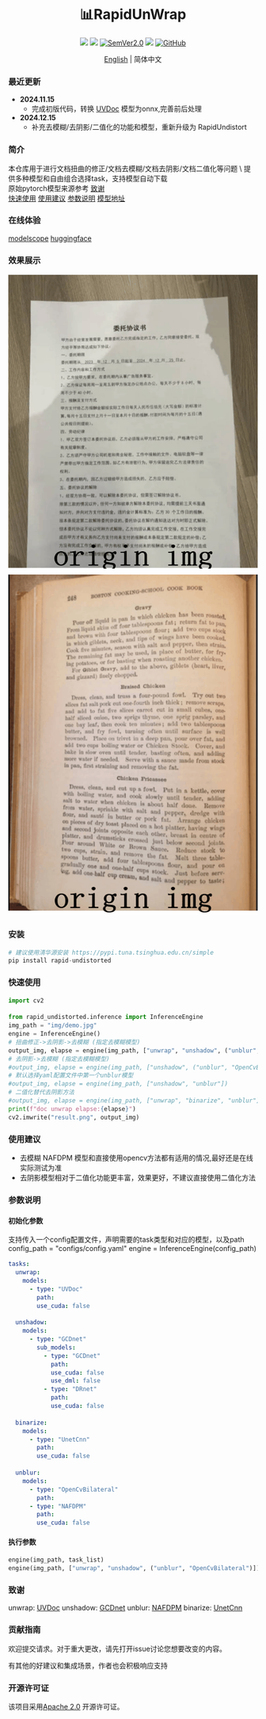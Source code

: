 <div align="center">
  <div align="center">
    <h1><b>📊RapidUnWrap</b></h1>
  </div>
  <a href=""><img src="https://img.shields.io/badge/Python->=3.8,<3.13-aff.svg"></a>
  <a href=""><img src="https://img.shields.io/badge/OS-Linux%2C%20Mac%2C%20Win-pink.svg"></a>
<a href="https://semver.org/"><img alt="SemVer2.0" src="https://img.shields.io/badge/SemVer-2.0-brightgreen"></a>
  <a href="https://github.com/psf/black"><img src="https://img.shields.io/badge/code%20style-black-000000.svg"></a>
  <a href="https://github.com/RapidAI/TableStructureRec/blob/c41bbd23898cb27a957ed962b0ffee3c74dfeff1/LICENSE"><img alt="GitHub" src="https://img.shields.io/badge/license-Apache 2.0-blue"></a>

[English](README_en.md) | 简体中文 
</div>

### 最近更新

- **2024.11.15**
    - 完成初版代码，转换 [UVDoc](https://github.com/tanguymagne/UVDoc) 模型为onnx,完善前后处理
- **2024.12.15**
  - 补充去模糊/去阴影/二值化的功能和模型，重新升级为 RapidUndistort


### 简介

本仓库用于进行文档扭曲的修正/文档去模糊/文档去阴影/文档二值化等问题 \ 
提供多种模型和自由组合选择task，支持模型自动下载 \
原始pytorch模型来源参考 [致谢](#致谢) \
[快速使用](#快速使用) [使用建议](#使用建议) [参数说明](#参数说明) [模型地址](https://www.modelscope.cn/studios/jockerK/DocUnwrap/files)

### 在线体验
[modelscope](https://www.modelscope.cn/studios/jockerK/DocUnwrap) [huggingface](https://huggingface.co/spaces/Joker1212/RapidUnwrap)
### 效果展示
![res_show.jpg](preview1.gif)
![res_show1.jpg](preview2.gif)

### 安装
``` python {linenos=table}
# 建议使用清华源安装 https://pypi.tuna.tsinghua.edu.cn/simple
pip install rapid-undistorted
```

### 快速使用

``` python {linenos=table}
import cv2

from rapid_undistorted.inference import InferenceEngine
img_path = "img/demo.jpg"
engine = InferenceEngine()
# 扭曲修正->去阴影->去模糊 (指定去模糊模型)
output_img, elapse = engine(img_path, ["unwrap", "unshadow", ("unblur", "OpenCvBilateral")])
# 去阴影->去模糊 (指定去模糊模型)
#output_img, elapse = engine(img_path, ["unshadow", ("unblur", "OpenCvBilateral")])
# 默认选择yaml配置文件中第一个unblur模型
#output_img, elapse = engine(img_path, ["unshadow", "unblur"])
# 二值化替代去阴影方法
#output_img, elapse = engine(img_path, ["unwrap", "binarize", "unblur"])
print(f"doc unwrap elapse:{elapse}")
cv2.imwrite("result.png", output_img)

```

### 使用建议
- 去模糊 NAFDPM 模型和直接使用opencv方法都有适用的情况,最好还是在线实际测试为准
- 去阴影模型相对于二值化功能更丰富，效果更好，不建议直接使用二值化方法


### 参数说明
#### 初始化参数
支持传入一个config配置文件，声明需要的task类型和对应的模型，以及path
config_path = "configs/config.yaml"
engine = InferenceEngine(config_path)
```yaml
tasks:
  unwrap:
    models:
      - type: "UVDoc"
        path:
        use_cuda: false
        
  unshadow:
    models:
      - type: "GCDnet"
        sub_models:
          - type: "GCDnet"
            path:
            use_cuda: false
            use_dml: false
          - type: "DRnet"
            path:
            use_cuda: false

  binarize:
    models:
      - type: "UnetCnn"
        path:
        use_cuda: false

  unblur:
    models:
      - type: "OpenCvBilateral"
        path:
      - type: "NAFDPM"
        path:
        use_cuda: false

```
#### 执行参数
```python
engine(img_path, task_list)
engine(img_path, ["unwrap", "unshadow", ("unblur", "OpenCvBilateral")])
```

### 致谢

unwrap: [UVDoc](https://github.com/tanguymagne/UVDoc)
unshadow: [GCDnet](https://github.com/ZZZHANG-jx/GCDRNet)
unblur: [NAFDPM](https://github.com/ispamm/NAF-DPM)
binarize: [UnetCnn](https://github.com/sajjanvsl/U-Net-CNN-for-binarization-of-Historical-Kannada-Handwritten-Palm-Leaf-Manuscripts)

### 贡献指南

欢迎提交请求。对于重大更改，请先打开issue讨论您想要改变的内容。

有其他的好建议和集成场景，作者也会积极响应支持

### 开源许可证

该项目采用[Apache 2.0](https://github.com/RapidAI/TableStructureRec/blob/c41bbd23898cb27a957ed962b0ffee3c74dfeff1/LICENSE)
开源许可证。

